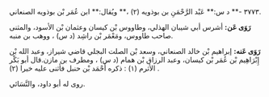 ٣٧٧٣ -** د س:** عَبْد الرَّحْمَنِ بن بوذويه (٢) ،** ويُقال:** ابن عُمَر بْن بوذويه الصنعاني.

**رَوَى عَن:** أشرس أبي شيبان الهذلي، وطاووس بْن كيسان وعثمان بْن الأسود، والمثنى صاحب طاووس، ومَعْمَر بْن راشِد (د س) ، ووهب بن منبه.

**رَوَى عَنه:** إبراهيم بْن خالد الصنعاني، وسعد بْن الصلت البجلي قاضي شيراز، وعبد الله بْن إِبْرَاهِيم بْن عُمَر بْن كيسان، وعبد الرزاق بْن همام (د س) ، ومطرف بن مازن.قال أبو بَكْر الأثرم (١) : ذكره أَحْمَد بْن حنبل فأثنى عليه خيرا (٢) .

روى له أبو داود، والنَّسَائي.
